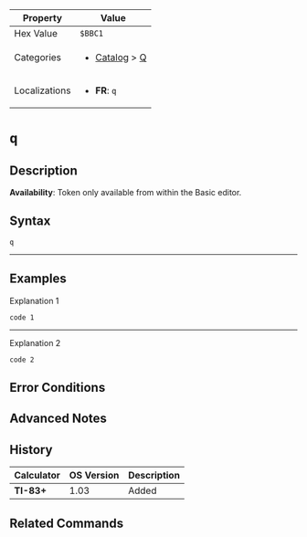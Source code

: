 | Property      | Value |
|---------------|-------|
| Hex Value     | `$BBC1`|
| Categories    | <ul><li>[Catalog](<../categories/Catalog.md>) > [Q](<../categories/Catalog.md#Q>)</li></ul> |
| Localizations | <ul><li><b>FR</b>: `q`</li></ul> |

# `q`

## Description



<b>Availability</b>: Token only available from within the Basic editor.

## Syntax
`q`

<hr>

## Examples

Explanation 1
```ti-basic
code 1
```
---
Explanation 2
```ti-basic
code 2
```

## Error Conditions


## Advanced Notes


## History
| Calculator | OS Version | Description |
|------------|------------|-------------|
| <b>TI-83+</b> | 1.03 | Added

## Related Commands

    